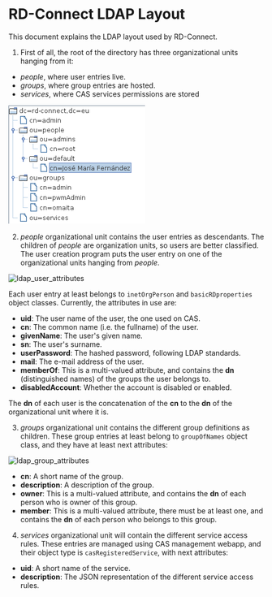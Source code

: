 RD-Connect LDAP Layout
========

This document explains the LDAP layout used by RD-Connect.

1. First of all, the root of the directory has three organizational units hanging from it:
  * *people*, where user entries live.
  * *groups*, where group entries are hosted.
  * *services*, where CAS services permissions are stored

  ![ldap_layout](LDAP_layout.png "LDAP layout")

2. *people* organizational unit contains the user entries as descendants. The children of *people* are organization units, so users are better classified. The user creation program puts the user entry on one of the organizational units hanging from *people*.

  ![ldap_user_attributes](LDAP_user_attributes.png "LDAP user attributes")
  
  Each user entry at least belongs to `inetOrgPerson` and `basicRDproperties` object classes. Currently, the attributes in use are:
  
  * **uid**: The user name of the user, the one used on CAS.
  * **cn**: The common name (i.e. the fullname) of the user.
  * **givenName**: The user's given name.
  * **sn**: The user's surname.
  * **userPassword**: The hashed password, following LDAP standards.
  * **mail**: The e-mail address of the user.
  * **memberOf**: This is a multi-valued attribute, and contains the **dn** (distinguished names) of the groups the user belongs to.
  * **disabledAccount**: Whether the account is disabled or enabled.

  The **dn** of each user is the concatenation of the **cn** to the **dn** of the organizational unit where it is.
  
3. *groups* organizational unit contains the different group definitions as children. These group entries at least belong to `groupOfNames` object class, and they have at least next attributes:

  ![ldap_group_attributes](LDAP_group_attributes.png "LDAP group attributes")
  
  * **cn**: A short name of the group.
  * **description**: A description of the group.
  * **owner**: This is a multi-valued attribute, and contains the **dn** of each person who is owner of this group.
  * **member**: This is a multi-valued attribute, there must be at least one, and contains the **dn** of each person who belongs to this group.
  
4. *services* organizational unit will contain the different service access rules. These entries are managed using CAS management webapp, and their object type is `casRegisteredService`, with next attributes:

  * **uid**: A short name of the service.
  * **description**: The JSON representation of the different service access rules.
